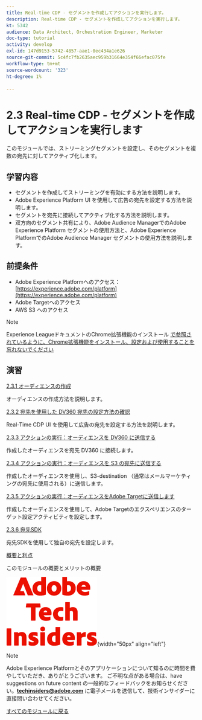```yaml
---
title: Real-time CDP - セグメントを作成してアクションを実行します。
description: Real-time CDP - セグメントを作成してアクションを実行します。
kt: 5342
audience: Data Architect, Orchestration Engineer, Marketer
doc-type: tutorial
activity: develop
exl-id: 147d9153-5742-4857-aae1-0ec434a1e626
source-git-commit: 5c4fc7fb2635aec959b31664e354f66efac075fe
workflow-type: tm+mt
source-wordcount: '323'
ht-degree: 1%

---
```


# 2.3 Real-time CDP - セグメントを作成してアクションを実行します

このモジュールでは、ストリーミングセグメントを設定し、そのセグメントを複数の宛先に対してアクティブ化します。

## 学習内容

- セグメントを作成してストリーミングを有効にする方法を説明します。
- Adobe Experience Platform UI を使用して広告の宛先を設定する方法を説明します。
- セグメントを宛先に接続してアクティブ化する方法を説明します。
- 双方向のセグメント共有により、Adobe Audience ManagerでのAdobe Experience Platform セグメントの使用方法と、Adobe Experience PlatformでのAdobe Audience Manager セグメントの使用方法を説明します。

## 前提条件

- Adobe Experience Platformへのアクセス：[https://experience.adobe.com/platform](https://experience.adobe.com/platform)
- Adobe Targetへのアクセス
- AWS S3 へのアクセス

>[!NOTE]
>
>Experience LeagueドキュメントのChrome拡張機能のインストール [ で参照されているように、Chrome拡張機能をインストール、設定および使用することを忘れないでください ](../../gettingstarted/gettingstarted/ex1.md)

## 演習

[2.3.1 オーディエンスの作成](./ex1.md)

オーディエンスの作成方法を説明します。

[2.3.2 宛先を使用した DV360 宛先の設定方法の確認](./ex2.md)

Real-Time CDP UI を使用して広告の宛先を設定する方法を説明します。

[2.3.3 アクションの実行：オーディエンスを DV360 に送信する](./ex3.md)

作成したオーディエンスを宛先 DV360 に接続します。

[2.3.4 アクションの実行：オーディエンスを S3 の宛先に送信する](./ex4.md)

作成したオーディエンスを使用し、S3-destination （通常はメールマーケティングの宛先に使用される）に送信します。

[2.3.5 アクションの実行：オーディエンスをAdobe Targetに送信します](./ex5.md)

作成したオーディエンスを使用して、Adobe Targetのエクスペリエンスのターゲット設定アクティビティを設定します。

[2.3.6 宛先SDK](./ex6.md)

宛先SDKを使用して独自の宛先を設定します。

[概要と利点](./summary.md)

このモジュールの概要とメリットの概要

![ 技術インサイダー ](./../../../assets/images/techinsiders.png){width="50px" align="left"}

>[!NOTE]
>
>Adobe Experience Platformとそのアプリケーションについて知るのに時間を費やしていただき、ありがとうございます。 ご不明な点がある場合は、have suggestions on future content の一般的なフィードバックをお知らせください。**techinsiders@adobe.com** に電子メールを送信して、技術インサイダーに直接問い合わせてください。

[すべてのモジュールに戻る](../../../overview.md)
